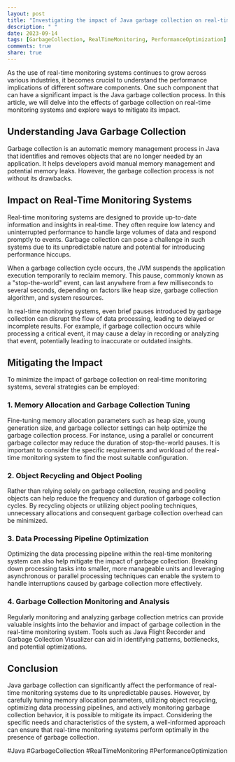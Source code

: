 ```yaml
---
layout: post
title: "Investigating the impact of Java garbage collection on real-time monitoring systems"
description: " "
date: 2023-09-14
tags: [GarbageCollection, RealTimeMonitoring, PerformanceOptimization]
comments: true
share: true
---
```


As the use of real-time monitoring systems continues to grow across various industries, it becomes crucial to understand the performance implications of different software components. One such component that can have a significant impact is the Java garbage collection process. In this article, we will delve into the effects of garbage collection on real-time monitoring systems and explore ways to mitigate its impact.

## Understanding Java Garbage Collection

Garbage collection is an automatic memory management process in Java that identifies and removes objects that are no longer needed by an application. It helps developers avoid manual memory management and potential memory leaks. However, the garbage collection process is not without its drawbacks.

## Impact on Real-Time Monitoring Systems

Real-time monitoring systems are designed to provide up-to-date information and insights in real-time. They often require low latency and uninterrupted performance to handle large volumes of data and respond promptly to events. Garbage collection can pose a challenge in such systems due to its unpredictable nature and potential for introducing performance hiccups.

When a garbage collection cycle occurs, the JVM suspends the application execution temporarily to reclaim memory. This pause, commonly known as a "stop-the-world" event, can last anywhere from a few milliseconds to several seconds, depending on factors like heap size, garbage collection algorithm, and system resources.

In real-time monitoring systems, even brief pauses introduced by garbage collection can disrupt the flow of data processing, leading to delayed or incomplete results. For example, if garbage collection occurs while processing a critical event, it may cause a delay in recording or analyzing that event, potentially leading to inaccurate or outdated insights.

## Mitigating the Impact

To minimize the impact of garbage collection on real-time monitoring systems, several strategies can be employed:

### 1. Memory Allocation and Garbage Collection Tuning

Fine-tuning memory allocation parameters such as heap size, young generation size, and garbage collector settings can help optimize the garbage collection process. For instance, using a parallel or concurrent garbage collector may reduce the duration of stop-the-world pauses. It is important to consider the specific requirements and workload of the real-time monitoring system to find the most suitable configuration.

### 2. Object Recycling and Object Pooling

Rather than relying solely on garbage collection, reusing and pooling objects can help reduce the frequency and duration of garbage collection cycles. By recycling objects or utilizing object pooling techniques, unnecessary allocations and consequent garbage collection overhead can be minimized.

### 3. Data Processing Pipeline Optimization

Optimizing the data processing pipeline within the real-time monitoring system can also help mitigate the impact of garbage collection. Breaking down processing tasks into smaller, more manageable units and leveraging asynchronous or parallel processing techniques can enable the system to handle interruptions caused by garbage collection more effectively.

### 4. Garbage Collection Monitoring and Analysis

Regularly monitoring and analyzing garbage collection metrics can provide valuable insights into the behavior and impact of garbage collection in the real-time monitoring system. Tools such as Java Flight Recorder and Garbage Collection Visualizer can aid in identifying patterns, bottlenecks, and potential optimizations.

## Conclusion

Java garbage collection can significantly affect the performance of real-time monitoring systems due to its unpredictable pauses. However, by carefully tuning memory allocation parameters, utilizing object recycling, optimizing data processing pipelines, and actively monitoring garbage collection behavior, it is possible to mitigate its impact. Considering the specific needs and characteristics of the system, a well-informed approach can ensure that real-time monitoring systems perform optimally in the presence of garbage collection.

#Java #GarbageCollection #RealTimeMonitoring #PerformanceOptimization